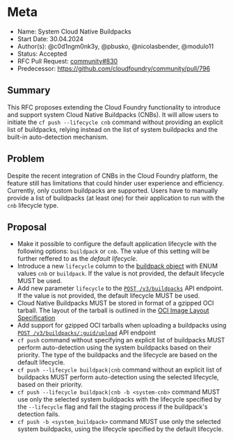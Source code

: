 # Meta
[meta]: #meta
- Name: System Cloud Native Buildpacks
- Start Date: 30.04.2024
- Author(s): @c0d1ngm0nk3y, @pbusko, @nicolasbender, @modulo11
- Status: Accepted
- RFC Pull Request: [community#830](https://github.com/cloudfoundry/community/pull/830)
- Predecessor: https://github.com/cloudfoundry/community/pull/796

## Summary

This RFC proposes extending the Cloud Foundry functionality to introduce and support system Cloud Native Buildpacks (CNBs). It will allow users to initiate the `cf push --lifecycle cnb` command without providing an explicit list of buildpacks, relying instead on the list of system buildpacks and the built-in auto-detection mechanism.

## Problem

Despite the recent integration of CNBs in the Cloud Foundry platform, the feature still has limitations that could hinder user experience and efficiency. Currently, only custom buildpacks are supported. Users have to manually provide a list of buildpacks (at least one) for their application to run with the `cnb` lifecycle type.

## Proposal

- Make it possible to configure the default application lifecycle with the following options: `buildpack` or `cnb`. The value of this setting will be further reffered to as the *default lifecycle*.
- Introduce a new `lifecycle` column to the [buildpack object](https://v3-apidocs.cloudfoundry.org/index.html#the-buildpack-object) with ENUM values `cnb` or `buildpack`. If the value is not provided, the default lifecycle MUST be used.
- Add new parameter `lifecycle` to the [`POST /v3/buildpacks`](https://v3-apidocs.cloudfoundry.org/index.html#create-a-buildpack) API endpoint. If the value is not provided, the default lifecycle MUST be used.
- Cloud Native Buildpacks MUST be stored in format of a gzipped OCI tarball. The layout of the tarball is outlined in the [OCI Image Layout Specification](https://github.com/opencontainers/image-spec/blob/main/image-layout.md)
- Add support for gzipped OCI tarballs when uploading a buildpacks using [`POST /v3/buildpacks/:guid/upload`](https://v3-apidocs.cloudfoundry.org/index.html#upload-buildpack-bits) API endpoint
- `cf push` command without specifying an explicit list of buildpacks MUST perform auto-detection using the system buildpacks based on their priority. The type of the buildpacks and the lifecycle are based on the default lifecycle.
- `cf push --lifecycle buildpack|cnb` command without an explicit list of buildpacks MUST perform auto-detection using the selected lifecycle, based on their priority.
- `cf push --lifecycle buildpack|cnb -b <system-cnb>` command MUST use only the selected system buildpacks with the lifecycle specified by the `--lifecycle` flag and fail the staging process if the buildpack's detection fails.
- `cf push -b <system_buildpack>` command MUST use only the selected system buildpacks, using the lifecycle specified by the default lifecycle.
